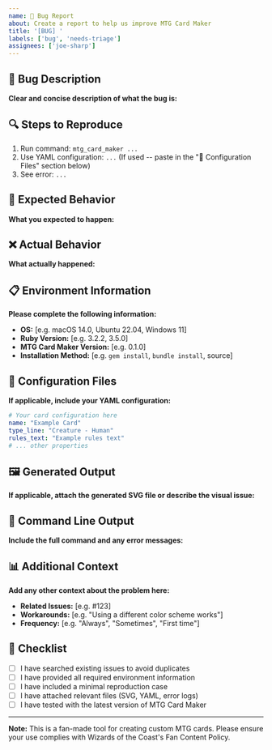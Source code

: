 ```yaml
---
name: 🐛 Bug Report
about: Create a report to help us improve MTG Card Maker
title: '[BUG] '
labels: ['bug', 'needs-triage']
assignees: ['joe-sharp']
---
```


## 🎯 Bug Description

**Clear and concise description of what the bug is:**

## 🔍 Steps to Reproduce

1. Run command: `mtg_card_maker ...`
2. Use YAML configuration: `...` (If used -- paste in the "📁 Configuration Files" section below)
3. See error: `...`

## 🎴 Expected Behavior

**What you expected to happen:**

## ❌ Actual Behavior

**What actually happened:**

## 📋 Environment Information

**Please complete the following information:**

- **OS:** [e.g. macOS 14.0, Ubuntu 22.04, Windows 11]
- **Ruby Version:** [e.g. 3.2.2, 3.5.0]
- **MTG Card Maker Version:** [e.g. 0.1.0]
- **Installation Method:** [e.g. `gem install`, `bundle install`, source]

## 📁 Configuration Files

**If applicable, include your YAML configuration:**

```yaml
# Your card configuration here
name: "Example Card"
type_line: "Creature - Human"
rules_text: "Example rules text"
# ... other properties
```

## 🖼️ Generated Output

**If applicable, attach the generated SVG file or describe the visual issue:**

## 🔧 Command Line Output

**Include the full command and any error messages:**

## 📊 Additional Context

**Add any other context about the problem here:**

- **Related Issues:** [e.g. #123]
- **Workarounds:** [e.g. "Using a different color scheme works"]
- **Frequency:** [e.g. "Always", "Sometimes", "First time"]

## 📝 Checklist

- [ ] I have searched existing issues to avoid duplicates
- [ ] I have provided all required environment information
- [ ] I have included a minimal reproduction case
- [ ] I have attached relevant files (SVG, YAML, error logs)
- [ ] I have tested with the latest version of MTG Card Maker

---

**Note:** This is a fan-made tool for creating custom MTG cards. Please ensure your use complies with Wizards of the Coast's Fan Content Policy.
